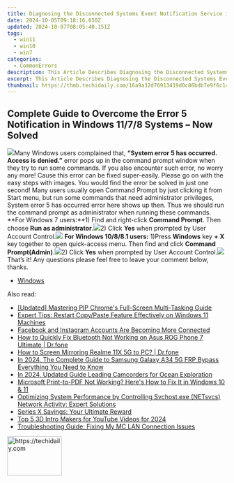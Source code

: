 ```yaml
---
title: Diagnosing the Disconnected Systems Event Notification Service in Windows - Fixed!
date: 2024-10-05T09:18:16.650Z
updated: 2024-10-07T08:05:40.151Z
tags:
  - win11
  - win10
  - win7
categories:
  - CommonErrors
description: This Article Describes Diagnosing the Disconnected Systems Event Notification Service in Windows - Fixed!
excerpt: This Article Describes Diagnosing the Disconnected Systems Event Notification Service in Windows - Fixed!
thumbnail: https://thmb.techidaily.com/16a9a32d76913419d0c86bdb7e9f6c144de6a2f542078d64f1e735d5fee2f456.jpg
---
```


## Complete Guide to Overcome the Error 5 Notification in Windows 11/7/8 Systems – Now Solved

![](https://images.drivereasy.com/wp-content/uploads/2017/05/1-21.jpg)Many Windows users complained that,   **“System error 5 has occurred. Access is denied.”** error pops up in the command prompt window when they try to run some commands. If you also encounter such error, no worry any more! Cause this error can be fixed super-easily. Please go on with the easy steps with images. You would find the error be solved in just one second! Many users usually open Command Prompt by just clicking it from Start menu, but run some commands that need  administrator privileges, System error 5 has occurred error here shows up then. Thus we should run the command prompt as administrator when running these commands. **For Windows 7 users:**1) Find and right-click **Command Prompt**. Then choose **Run as administrator**.![](https://images.drivereasy.com/wp-content/uploads/2017/05/2-23.jpg)2) Click **Yes** when prompted by User Account Control.![](https://images.drivereasy.com/wp-content/uploads/2017/05/5-18.jpg) **For Windows 10/8/8.1 users:** 1)Press **Windows** key **\+** **X** key together to open quick-access menu. Then find and click **Command Prompt(Admin)**.![](https://images.drivereasy.com/wp-content/uploads/2017/05/3-22.jpg)2) Click **Yes** when prompted by User Account Control.![](https://images.drivereasy.com/wp-content/uploads/2017/05/4-26.jpg)That’s it! Any questions please feel free to leave your comment below, thanks.

* [Windows](https://tools.techidaily.com/drivereasy/download/)

<ins class="adsbygoogle"
     style="display:block"
     data-ad-format="autorelaxed"
     data-ad-client="ca-pub-7571918770474297"
     data-ad-slot="1223367746"></ins>

<ins class="adsbygoogle"
     style="display:block"
     data-ad-client="ca-pub-7571918770474297"
     data-ad-slot="8358498916"
     data-ad-format="auto"
     data-full-width-responsive="true"></ins>

<span class="atpl-alsoreadstyle">Also read:</span>
<div><ul>
<li><a href="https://fox-info.techidaily.com/updated-mastering-pip-chromes-full-screen-multi-tasking-guide/"><u>[Updated] Mastering PIP Chrome's Full-Screen Multi-Tasking Guide</u></a></li>
<li><a href="https://common-error.techidaily.com/expert-tips-restart-copypaste-feature-effectively-on-windows-11-machines/"><u>Expert Tips: Restart Copy/Paste Feature Effectively on Windows 11 Machines</u></a></li>
<li><a href="https://facebook.techidaily.com/facebook-and-instagram-accounts-are-becoming-more-connected/"><u>Facebook and Instagram Accounts Are Becoming More Connected</u></a></li>
<li><a href="https://fix-guide.techidaily.com/how-to-quickly-fix-bluetooth-not-working-on-asus-rog-phone-7-ultimate-drfone-by-drfone-fix-android-problems-fix-android-problems/"><u>How to Quickly Fix Bluetooth Not Working on Asus ROG Phone 7 Ultimate | Dr.fone</u></a></li>
<li><a href="https://screen-mirror.techidaily.com/how-to-screen-mirroring-realme-11x-5g-to-pc-drfone-by-drfone-android/"><u>How to Screen Mirroring Realme 11X 5G to PC? | Dr.fone</u></a></li>
<li><a href="https://android-frp.techidaily.com/in-2024-the-complete-guide-to-samsung-galaxy-a34-5g-frp-bypass-everything-you-need-to-know-by-drfone-android/"><u>In 2024, The Complete Guide to Samsung Galaxy A34 5G FRP Bypass Everything You Need to Know</u></a></li>
<li><a href="https://fox-helps.techidaily.com/in-2024-updated-guide-leading-camcorders-for-ocean-exploration/"><u>In 2024, Updated Guide Leading Camcorders for Ocean Exploration</u></a></li>
<li><a href="https://common-error.techidaily.com/microsoft-print-to-pdf-not-working-heres-how-to-fix-it-in-windows-10-and-11/"><u>Microsoft Print-to-PDF Not Working? Here's How to Fix It in Windows 10 & 11</u></a></li>
<li><a href="https://common-error.techidaily.com/optimizing-system-performance-by-controlling-svchostexe-netsvcs-network-activity-expert-solutions/"><u>Optimizing System Performance by Controlling Svchost.exe (NETsvcs) Network Activity: Expert Solutions</u></a></li>
<li><a href="https://games-able.techidaily.com/series-x-savings-your-ultimate-reward/"><u>Series X Savings: Your Ultimate Reward</u></a></li>
<li><a href="https://facebook-video-share.techidaily.com/top-5-3d-intro-makers-for-youtube-videos-for-2024/"><u>Top 5 3D Intro Makers for YouTube Videos for 2024</u></a></li>
<li><a href="https://common-error.techidaily.com/troubleshooting-guide-fixing-my-mc-lan-connection-issues/"><u>Troubleshooting Guide: Fixing My MC LAN Connection Issues</u></a></li>
</ul></div>

<!-- affiliate ads begin -->
<a href="https://aligracehair.sjv.io/c/5597632/2135351/19272" target="_top" id="2135351">
  <img src="//a.impactradius-go.com/display-ad/19272-2135351" border="0" alt="https://techidaily.com" width="125" height="90"/>
</a>
<img height="0" width="0" src="https://aligracehair.sjv.io/i/5597632/2135351/19272" style="position:absolute;visibility:hidden;" border="0" />
<!-- affiliate ads end -->

